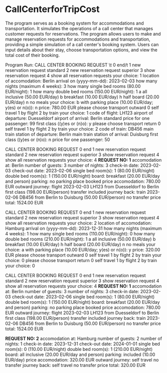 # CallCenterforTripCost

The program serves as a booking system for accommodations and transportation. It simulates the operations of a call center that manages customer requests for reservations.
The program allows users to make and manage reservation requests for accommodations and transportation, providing a simple simulation of a call center's booking system. Users can input details about their stay, choose transportation options, and view the total cost of their booking.



Program Run:
CALL CENTER BOOKING REQUEST \t
0 end/t
1 new reservation request standard
2 new reservation request superior
3 show reservation request
4 show all reservation requests
your choice: 1
location of accomodation: Berlin
arrival on (yyyy-mm-dd): 2023-02-03
how many nights (maximum 4 weeks): 3
how many single bed rooms (80.00 EUR/night): 1
how many double bed rooms (150.00 EUR/night): 1
a all inclusive (50.00 EUR/day)
b breakfast     (10.00 EUR/day)
h half board    (20.00 EUR/day)
n no meals
your choice: b
with parking place (10.00 EUR/day; y(es) or n(o)): n
price: 780.00 EUR
please choose transport outward
0 self travel
1 by flight
2 by train
your choice: 1
code of flight: LH123
airport of departure: Duesseldorf
airport of arrival: Berlin
standard price for one passenger: 99
first class ((y)es or (n)o): y
please choose transport return
0 self travel
1 by flight
2 by train
your choice: 2
code of train: DB456
main train station of departure: Berlin
main train station of arrival: Duisburg
first class ((y)es or (n)o): n
price for one passenger: 50

CALL CENTER BOOKING REQUEST
0 end
1 new reservation request standard
2 new reservation request superior
3 show reservation request
4 show all reservation requests
your choice: 4
********REQUEST NO: 1********
accomodation at:    Berlin
number of guests:   3
number of nights:   3
check-in date:      2023-02-03
check-out date:     2023-02-06
single bed room(s): 1 (80.00 EUR/night)
double bed room(s): 1 (150.00 EUR/night)
board:              breakfast (20.00 EUR/day and person)
parking:            no parking place booked
price accomodation: 780.00 EUR
outward journey:    flight 2023-02-03 LH123 from Duesseldorf to Berlin first class (198.00 EUR/person) transfer included
journey back:       train 2023-02-06 DB456 from Berlin to Duisburg (50.00 EUR/person) no transfer
price total:        1524.00 EUR


CALL CENTER BOOKING REQUEST
0 end
1 new reservation request standard
2 new reservation request superior
3 show reservation request
4 show all reservation requests
your choice: 2
location of accomodation: Hamburg
arrival on (yyyy-mm-dd): 2023-12-31
how many nights (maximum 4 weeks): 1
how many single bed rooms (110.00 EUR/night): 0
how many double bed rooms (210.00 EUR/night): 1
a all inclusive (50.00 EUR/day)
b breakfast     (10.00 EUR/day)
h half board    (20.00 EUR/day)
n no meals
your choice: a
with parking place (10.00 EUR/day; y(es) or n(o)): y
price: 320.00 EUR
please choose transport outward
0 self travel
1 by flight
2 by train
your choice: 0
please choose transport return
0 self travel
1 by flight
2 by train
your choice: 0

CALL CENTER BOOKING REQUEST
0 end
1 new reservation request standard
2 new reservation request superior
3 show reservation request
4 show all reservation requests
your choice: 4
********REQUEST NO: 1********
accomodation at:    Berlin
number of guests:   3
number of nights:   3
check-in date:      2023-02-03
check-out date:     2023-02-06
single bed room(s): 1 (80.00 EUR/night)
double bed room(s): 1 (150.00 EUR/night)
board:              breakfast (20.00 EUR/day and person)
parking:            no parking place booked
price accomodation: 780.00 EUR
outward journey:    flight 2023-02-03 LH123 from Duesseldorf to Berlin first class (198.00 EUR/person) transfer included
journey back:       train 2023-02-06 DB456 from Berlin to Duisburg (50.00 EUR/person) no transfer
price total:        1524.00 EUR

********REQUEST NO: 2********
accomodation at:    Hamburg
number of guests:   2
number of nights:   1
check-in date:      2023-12-31
check-out date:     2024-01-01
single bed room(s): 0 (110.00 EUR/night)
double bed room(s): 1 (210.00 EUR/night)
board:              all inclusive (20.00 EUR/day and person)
parking:            included (10.00 EUR/day)
price accomodation: 320.00 EUR
outward journey:    self travel no transfer
journey back:       self travel no transfer
price total:        320.00 EUR
